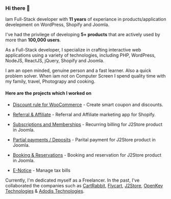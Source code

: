 ### Hi there 👋

Iam Full-Stack developer with **11 years** of experiance in products/application develepment on WordPress, Shopify and Joomla.

I've had the privilege of developing **5+ products** that are actively used by more than **100,000 users**.

As a Full-Stack developer, I specialize in crafting interactive web applications using a variety of technologies, including PHP, WordPress, NodeJS, ReactJS, jQuery, Shopify and Joomla.

I am an open minded, genuine person and a fast learner. Also a quick problem solver. When iam not on Computer Screen I spend quality time with my family, travel, Photograpy and cooking.

#### Here are the projects which I worked on

- [Discount rule for WooCommerce](https://wordpress.org/plugins/woo-discount-rules/) - Create smart coupon and discounts.
  
- [Referral & Affiliate](https://apps.shopify.com/referral-and-affiliates) - Referral and Affiliate marketing app for Shopify.
  
- [Subscriptions and Memberships](https://www.j2store.org/) - Recurring billing for J2Store product in Joomla.
  
- [Partial payments / Deposits](https://www.j2store.org/) - Parital payment for J2Store product in Joomla.
  
- [Booking & Reservations](https://www.j2store.org/) - Booking and reservation for J2Store product in Joomla.
  
- [E-Notice](https://www.enoticesonline.com/) - Manage tax bills

Currently, I'm dedicated myself as a Freelancer. In the past, I've collaborated the companies such as [CartRabbit](https://cartrabbit.io/), [Flycart](https://www.flycart.org/), [J2Store](https://www.j2store.org/), [OpenKey Technologies](https://www.facebook.com/OpenKeyTechnologies/) & [Adodis Technologies](https://www.linkedin.com/company/adodis-technologies/).

<!--
**AshlinRejo/AshlinRejo** is a ✨ _special_ ✨ repository because its `README.md` (this file) appears on your GitHub profile.

Here are some ideas to get you started:

- 🔭 I’m currently working on ...
- 🌱 I’m currently learning ...
- 👯 I’m looking to collaborate on ...
- 🤔 I’m looking for help with ...
- 💬 Ask me about ...
- 📫 How to reach me: ...
- 😄 Pronouns: ...
- ⚡ Fun fact: ...
-->
